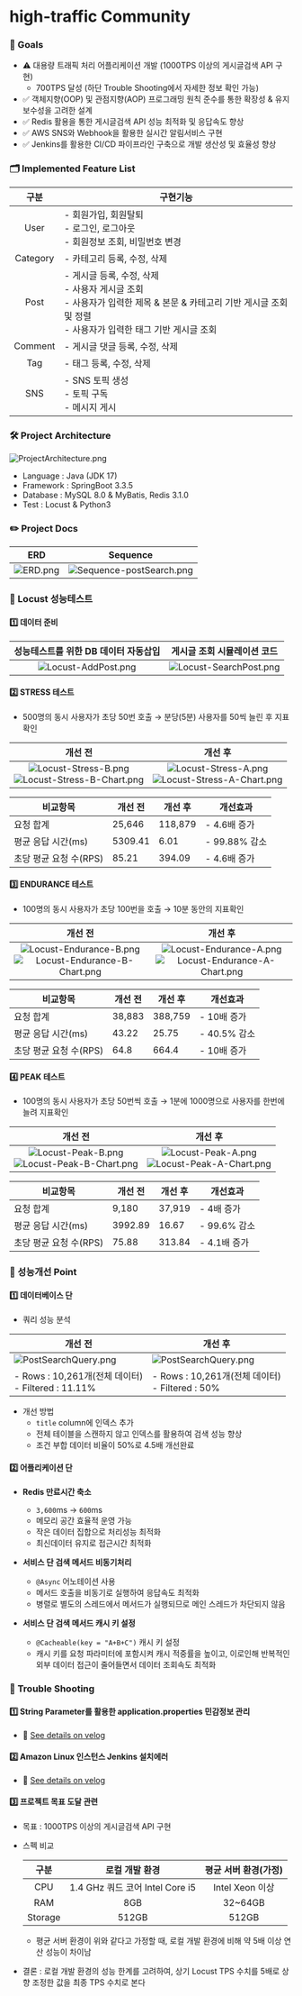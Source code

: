 # high-traffic Community
### 🌈 Goals
- ⚠️ 대용량 트래픽 처리 어플리케이션 개발 (1000TPS 이상의 게시글검색 API 구현)
  - 700TPS 달성 (하단 Trouble Shooting에서 자세한 정보 확인 가능)
- ✅ 객체지향(OOP) 및 관점지향(AOP) 프로그래밍 원칙 준수를 통한 확장성 & 유지보수성을 고려한 설계
- ✅ Redis 활용을 통한 게시글검색 API 성능 최적화 및 응답속도 향상
- ✅ AWS SNS와 Webhook을 활용한 실시간 알림서비스 구현
- ✅ Jenkins를 활용한 CI/CD 파이프라인 구축으로 개발 생산성 및 효율성 향상

### 🗂️ Implemented Feature List
|구분| 구현기능                                                                                                         |
|:---:|--------------------------------------------------------------------------------------------------------------|
|User| - 회원가입, 회원탈퇴 <br> - 로그인, 로그아웃 <br> - 회원정보 조회, 비밀번호 변경                                                        |
|Category| - 카테고리 등록, 수정, 삭제                                                                                            |
|Post| - 게시글 등록, 수정, 삭제 <br> - 사용자 게시글 조회 <br> - 사용자가 입력한 제목 & 본문 & 카테고리 기반 게시글 조회 및 정렬 <br> - 사용자가 입력한 태그 기반 게시글 조회|
|Comment| - 게시글 댓글 등록, 수정, 삭제|
|Tag|- 태그 등록, 수정, 삭제|
|SNS|- SNS 토픽 생성 <br> - 토픽 구독 <br> - 메시지 게시|

### 🛠️ Project Architecture
![ProjectArchitecture.png](readmeImages/ProjectArchitecture.png)
- Language : Java (JDK 17)
- Framework : SpringBoot 3.3.5
- Database : MySQL 8.0 & MyBatis, Redis 3.1.0
- Test : Locust & Python3

### ✏️ Project Docs
|**ERD**|**Sequence**|
|:---:|:---:|
|![ERD.png](readmeImages/ERD.png)|![Sequence-postSearch.png](readmeImages/Sequence-postSearch.png)|

### 🚀 Locust 성능테스트
#### 1️⃣ 데이터 준비
|                **성능테스트를 위한 DB 데이터 자동삽입**                 | **게시글 조회 시뮬레이션 코드** |
|:--------------------------------------------------------:|:-------------------:|
| ![Locust-AddPost.png](readmeImages%2FLocust-AddPost.png) |![Locust-SearchPost.png](readmeImages%2FLocust-SearchPost.png)|

#### 2️⃣ STRESS 테스트
- 500명의 동시 사용자가 초당 50번 호출 →  분당(5분) 사용자를 50씩 늘린 후 지표확인

|                            **개선 전**                            |                            **개선 후**                            |
|:--------------------------------------------------------------:|:--------------------------------------------------------------:|
| ![Locust-Stress-B.png](readmeImages%2FLocust-Stress-B.png)<br>![Locust-Stress-B-Chart.png](readmeImages%2FLocust-Stress-B-Chart.png) | ![Locust-Stress-A.png](readmeImages%2FLocust-Stress-A.png)<br>![Locust-Stress-A-Chart.png](readmeImages%2FLocust-Stress-A-Chart.png) |

| **비교항목**       |**개선 전**|**개선 후**| **개선효과**    |
|----------------|-------|-------|-------------|
| 요청 합계          |25,646|118,879| - 4.6배 증가   |
| 평균 응답 시간(ms)   |5309.41|6.01| - 99.88% 감소 |
| 초당 평균 요청 수(RPS)|85.21|394.09| - 4.6배 증가   |

#### 3️⃣ ENDURANCE 테스트
- 100명의 동시 사용자가 초당 100번을 호출 → 10분 동안의 지표확인

|                               **개선 전**                                |                               **개선 후**                               |
|:---------------------------------------------------------------------:|:--------------------------------------------------------------------:|
| ![Locust-Endurance-B.png](readmeImages%2FLocust-Endurance-B.png)<br>![Locust-Endurance-B-Chart.png](readmeImages%2FLocust-Endurance-B-Chart.png)|![Locust-Endurance-A.png](readmeImages%2FLocust-Endurance-A.png)<br>![Locust-Endurance-A-Chart.png](readmeImages%2FLocust-Endurance-A-Chart.png)|

|**비교항목**|**개선 전**|**개선 후**| **개선효과**   |
|---|---|---|------------|
|요청 합계|38,883|388,759| - 10배 증가   |
|평균 응답 시간(ms)|43.22|25.75| - 40.5% 감소 |
|초당 평균 요청 수(RPS)|64.8|664.4| - 10배 증가   |

#### 4️⃣ PEAK 테스트
- 100명의 동시 사용자가 초당 50번씩 호출 → 1분에 1000명으로 사용자를 한번에 늘려 지표확인

|**개선 전**| **개선 후** |
|:---:|:--------:|
|![Locust-Peak-B.png](readmeImages%2FLocust-Peak-B.png)<br>![Locust-Peak-B-Chart.png](readmeImages%2FLocust-Peak-B-Chart.png)|![Locust-Peak-A.png](readmeImages%2FLocust-Peak-A.png)<br>![Locust-Peak-A-Chart.png](readmeImages%2FLocust-Peak-A-Chart.png)|

|**비교항목**|**개선 전**|**개선 후**| **개선효과**   |
|---|---|---|------------|
|요청 합계|9,180|37,919| - 4배 증가    |
|평균 응답 시간(ms)|3992.89|16.67| - 99.6% 감소 |
|초당 평균 요청 수(RPS)|75.88|313.84| - 4.1배 증가  |

### 🌈 성능개선 Point
#### 1️⃣ 데이터베이스 단
- 쿼리 성능 분석

| **개선 전**|                                                   **개선 후** |
|-----------------------------------------------------------|---|
| ![PostSearchQuery.png](readmeImages%2FPostSearchQuery.png) | ![PostSearchQuery.png](readmeImages%2FPostSearchQuery.png) |
| - Rows : 10,261개(전체 데이터) <br> - Filtered : 11.11%|             - Rows : 10,261개(전체 데이터) <br> - Filtered : 50% |

- 개선 방법
  - `title` column에 인덱스 추가
  - 전체 테이블을 스캔하지 않고 인덱스를 활용하여 검색 성능 향상
  - 조건 부합 데이터 비율이 50%로 4.5배 개선완료

#### 2️⃣ 어플리케이션 단
- **Redis 만료시간 축소**
  - `3,600`ms → `600`ms
  - 메모리 공간 효율적 운영 가능
  - 작은 데이터 집합으로 처리성능 최적화
  - 최신데이터 유지로 접근시간 최적화


- **서비스 단 검색 메서드 비동기처리**
  - `@Async` 어노테이션 사용
  - 메서드 호출을 비동기로 실행하여 응답속도 최적화
  - 병렬로 별도의 스레드에서 메서드가 실행되므로 메인 스레드가 차단되지 않음


- **서비스 단 검색 메서드 캐시 키 설정**
  - `@Cacheable(key = "A+B+C")` 캐시 키 설정
  - 캐시 키를 요청 파라미터에 포함시켜 캐시 적중률을 높이고, 이로인해 반복적인 외부 데이터 접근이 줄어들면서 데이터 조회속도 최적화

### 🎯 Trouble Shooting
#### 1️⃣ String Parameter를 활용한 application.properties 민감정보 관리
- 👀 [See details on velog](https://velog.io/@mallang/TroubleShooting-Jenkins-Build-Failed-String-Parameter를-활용한-application.properties-민감정보-관리)

#### 2️⃣ Amazon Linux 인스턴스 Jenkins 설치에러
- 👀 [See details on velog](https://velog.io/@mallang/TroubleShooting-CD-EC2-Amazon-Linux-인스턴스에-Jenkins-설치-에러)

#### 3️⃣ 프로젝트 목표 도달 관련
- 목표 : 1000TPS 이상의 게시글검색 API 구현
- 스펙 비교

  | 구분 |로컬 개발 환경|평균 서버 환경(가정)|
  |:---:|:---:|:---:|
  | CPU |1.4 GHz 쿼드 코어 Intel Core i5|Intel Xeon 이상|
  |RAM|8GB|32~64GB|
  |Storage|512GB|512GB|

  - 평균 서버 환경이 위와 같다고 가정할 때, 로컬 개발 환경에 비해 약 5배 이상 연산 성능이 차이남
- 결론 : 로컬 개발 환경의 성능 한계를 고려하여, 상기 Locust TPS 수치를 5배로 상향 조정한 값을 최종 TPS 수치로 본다